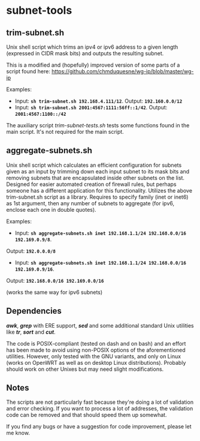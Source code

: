# subnet-tools

## trim-subnet.sh
Unix shell script which trims an ipv4 or ipv6 address to a given length (expressed in CIDR mask bits) and outputs the resulting subnet.

This is a modified and (hopefully) improved version of some parts of a script found here:
https://github.com/chmduquesne/wg-ip/blob/master/wg-ip

Examples:
- Input: **`sh trim-subnet.sh 192.168.4.111/12`**. Output: **`192.160.0.0/12`**
- Input: **`sh trim-subnet.sh 2001:4567:1111:56ff::1/42`**. Output: **`2001:4567:1100::/42`**

The auxiliary script _trim-subnet-tests.sh_ tests some functions found in the main script. It's not required for the main script.

## aggregate-subnets.sh
Unix shell script which calculates an efficient configuration for subnets given as an input by trimming down each input subnet to its mask bits and removing subnets that are encapsulated inside other subnets on the list. Designed for easier automated creation of firewall rules, but perhaps someone has a different application for this functionality. Utilizes the above trim-subnet.sh script as a library. Requires to specify family (inet or inet6) as 1st argument, then any number of subnets to aggregate (for ipv6, enclose each one in double quotes).

Examples:
- Input: **`sh aggregate-subnets.sh inet 192.168.1.1/24 192.168.0.0/16 192.169.0.9/8`**.

Output:
**`192.0.0.0/8`**

- Input: **`sh aggregate-subnets.sh inet 192.168.1.1/24 192.168.0.0/16 192.169.0.9/16`**.

Output: **`192.168.0.0/16 192.169.0.0/16`**

(works the same way for ipv6 subnets)

## Dependencies
**_awk_**, **_grep_** with ERE support, **_sed_** and some additional standard Unix utilities like **_tr_**, **_sort_** and **_cut_**.

The code is POSIX-compliant (tested on dash and on bash) and an effort has been made to avoid using non-POSIX options of the aforementioned utilities.
However, only tested with the GNU variants, and only on Linux (works on OpenWRT as well as on desktop Linux distributions).
Probably should work on other Unixes but may need slight modifications.

## Notes
The scripts are not particularly fast because they're doing a lot of validation and error checking.
If you want to process a lot of addresses, the validation code can be removed and that should speed them up somewhat.

If you find any bugs or have a suggestion for code improvement, please let me know.
